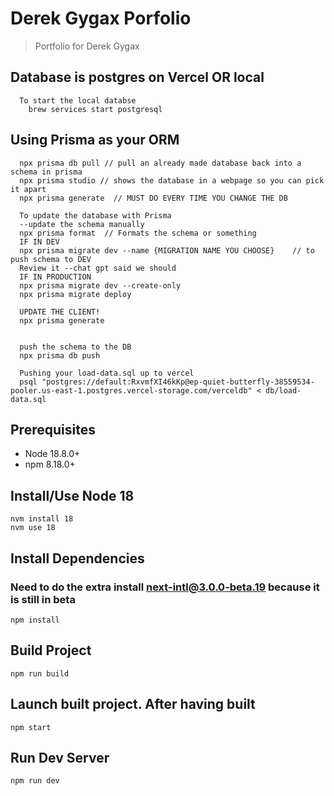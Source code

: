 # Derek Gygax Porfolio

> Portfolio for Derek Gygax

## Database is postgres on Vercel OR local

```
  To start the local databse
    brew services start postgresql
```
## Using Prisma as your ORM

```
  npx prisma db pull // pull an already made database back into a schema in prisma
  npx prisma studio // shows the database in a webpage so you can pick it apart
  npx prisma generate  // MUST DO EVERY TIME YOU CHANGE THE DB

  To update the database with Prisma
  --update the schema manually
  npx prisma format  // Formats the schema or something
  IF IN DEV
  npx prisma migrate dev --name {MIGRATION NAME YOU CHOOSE}    // to push schema to DEV
  Review it --chat gpt said we should
  IF IN PRODUCTION
  npx prisma migrate dev --create-only
  npx prisma migrate deploy

  UPDATE THE CLIENT!
  npx prisma generate

  
  push the schema to the DB
  npx prisma db push

  Pushing your load-data.sql up to vercel
  psql "postgres://default:RxvmfXI46kKp@ep-quiet-butterfly-38559534-pooler.us-east-1.postgres.vercel-storage.com/verceldb" < db/load-data.sql

```

## Prerequisites

- Node 18.8.0+
- npm 8.18.0+

## Install/Use Node 18

```
nvm install 18
nvm use 18
```

## Install Dependencies
### Need to do the extra install next-intl@3.0.0-beta.19 because it is still in beta
```
npm install
```

## Build Project

```
npm run build
```

## Launch built project. After having built

```
npm start
```

## Run Dev Server

```
npm run dev
```
